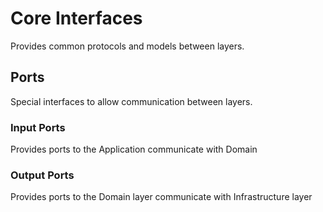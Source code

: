# Core Interfaces
Provides common protocols and models between layers. 

## Ports 
Special interfaces to allow communication between layers.

### Input Ports
Provides ports to the Application communicate with Domain 

### Output Ports
Provides ports to the Domain layer communicate with Infrastructure layer
